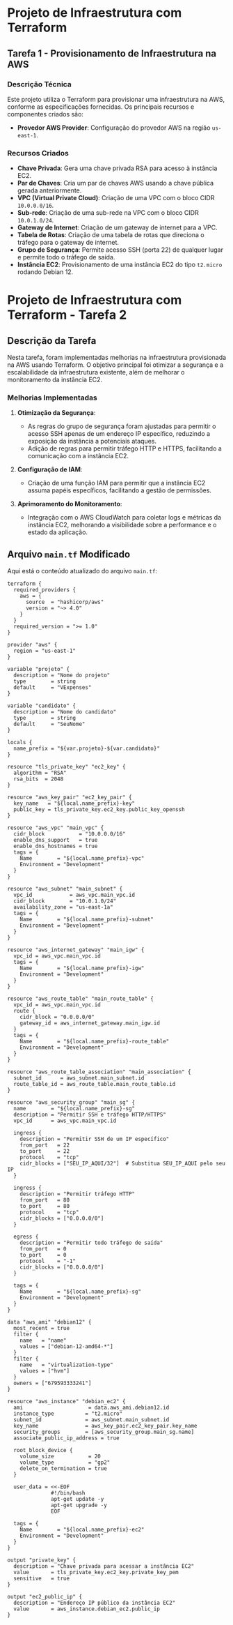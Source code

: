 # Projeto de Infraestrutura com Terraform

## Tarefa 1 - Provisionamento de Infraestrutura na AWS

### Descrição Técnica

Este projeto utiliza o Terraform para provisionar uma infraestrutura na AWS, conforme as especificações fornecidas. Os principais recursos e componentes criados são:

- **Provedor AWS Provider**: Configuração do provedor AWS na região `us-east-1`.

### Recursos Criados

- **Chave Privada**: Gera uma chave privada RSA para acesso à instância EC2.
- **Par de Chaves**: Cria um par de chaves AWS usando a chave pública gerada anteriormente.
- **VPC (Virtual Private Cloud)**: Criação de uma VPC com o bloco CIDR `10.0.0.0/16`.
- **Sub-rede**: Criação de uma sub-rede na VPC com o bloco CIDR `10.0.1.0/24`.
- **Gateway de Internet**: Criação de um gateway de internet para a VPC.
- **Tabela de Rotas**: Criação de uma tabela de rotas que direciona o tráfego para o gateway de internet.
- **Grupo de Segurança**: Permite acesso SSH (porta 22) de qualquer lugar e permite todo o tráfego de saída.
- **Instância EC2**: Provisionamento de uma instância EC2 do tipo `t2.micro` rodando Debian 12.

# Projeto de Infraestrutura com Terraform - Tarefa 2

## Descrição da Tarefa

Nesta tarefa, foram implementadas melhorias na infraestrutura provisionada na AWS usando Terraform. O objetivo principal foi otimizar a segurança e a escalabilidade da infraestrutura existente, além de melhorar o monitoramento da instância EC2.

### Melhorias Implementadas

1. **Otimização da Segurança**:
   - As regras do grupo de segurança foram ajustadas para permitir o acesso SSH apenas de um endereço IP específico, reduzindo a exposição da instância a potenciais ataques.
   - Adição de regras para permitir tráfego HTTP e HTTPS, facilitando a comunicação com a instância EC2.

2. **Configuração de IAM**:
   - Criação de uma função IAM para permitir que a instância EC2 assuma papéis específicos, facilitando a gestão de permissões.

3. **Aprimoramento do Monitoramento**:
   - Integração com o AWS CloudWatch para coletar logs e métricas da instância EC2, melhorando a visibilidade sobre a performance e o estado da aplicação.

## Arquivo `main.tf` Modificado

Aqui está o conteúdo atualizado do arquivo `main.tf`:

```hcl
terraform {
  required_providers {
    aws = {
      source  = "hashicorp/aws"
      version = "~> 4.0"
    }
  }
  required_version = ">= 1.0"
}

provider "aws" {
  region = "us-east-1"
}

variable "projeto" {
  description = "Nome do projeto"
  type        = string
  default     = "VExpenses"
}

variable "candidato" {
  description = "Nome do candidato"
  type        = string
  default     = "SeuNome"
}

locals {
  name_prefix = "${var.projeto}-${var.candidato}"
}

resource "tls_private_key" "ec2_key" {
  algorithm = "RSA"
  rsa_bits  = 2048
}

resource "aws_key_pair" "ec2_key_pair" {
  key_name   = "${local.name_prefix}-key"
  public_key = tls_private_key.ec2_key.public_key_openssh
}

resource "aws_vpc" "main_vpc" {
  cidr_block           = "10.0.0.0/16"
  enable_dns_support   = true
  enable_dns_hostnames = true
  tags = {
    Name        = "${local.name_prefix}-vpc"
    Environment = "Development"
  }
}

resource "aws_subnet" "main_subnet" {
  vpc_id            = aws_vpc.main_vpc.id
  cidr_block        = "10.0.1.0/24"
  availability_zone = "us-east-1a"
  tags = {
    Name        = "${local.name_prefix}-subnet"
    Environment = "Development"
  }
}

resource "aws_internet_gateway" "main_igw" {
  vpc_id = aws_vpc.main_vpc.id
  tags = {
    Name        = "${local.name_prefix}-igw"
    Environment = "Development"
  }
}

resource "aws_route_table" "main_route_table" {
  vpc_id = aws_vpc.main_vpc.id
  route {
    cidr_block = "0.0.0.0/0"
    gateway_id = aws_internet_gateway.main_igw.id
  }
  tags = {
    Name        = "${local.name_prefix}-route_table"
    Environment = "Development"
  }
}

resource "aws_route_table_association" "main_association" {
  subnet_id      = aws_subnet.main_subnet.id
  route_table_id = aws_route_table.main_route_table.id
}

resource "aws_security_group" "main_sg" {
  name        = "${local.name_prefix}-sg"
  description = "Permitir SSH e tráfego HTTP/HTTPS"
  vpc_id      = aws_vpc.main_vpc.id

  ingress {
    description = "Permitir SSH de um IP específico"
    from_port   = 22
    to_port     = 22
    protocol    = "tcp"
    cidr_blocks = ["SEU_IP_AQUI/32"]  # Substitua SEU_IP_AQUI pelo seu IP
  }

  ingress {
    description = "Permitir tráfego HTTP"
    from_port   = 80
    to_port     = 80
    protocol    = "tcp"
    cidr_blocks = ["0.0.0.0/0"]
  }

  egress {
    description = "Permitir todo tráfego de saída"
    from_port   = 0
    to_port     = 0
    protocol    = "-1"
    cidr_blocks = ["0.0.0.0/0"]
  }

  tags = {
    Name        = "${local.name_prefix}-sg"
    Environment = "Development"
  }
}

data "aws_ami" "debian12" {
  most_recent = true
  filter {
    name   = "name"
    values = ["debian-12-amd64-*"]
  }
  filter {
    name   = "virtualization-type"
    values = ["hvm"]
  }
  owners = ["679593333241"]
}

resource "aws_instance" "debian_ec2" {
  ami                     = data.aws_ami.debian12.id
  instance_type          = "t2.micro"
  subnet_id              = aws_subnet.main_subnet.id
  key_name               = aws_key_pair.ec2_key_pair.key_name
  security_groups        = [aws_security_group.main_sg.name]
  associate_public_ip_address = true

  root_block_device {
    volume_size           = 20
    volume_type           = "gp2"
    delete_on_termination = true
  }

  user_data = <<-EOF
              #!/bin/bash
              apt-get update -y
              apt-get upgrade -y
              EOF

  tags = {
    Name        = "${local.name_prefix}-ec2"
    Environment = "Development"
  }
}

output "private_key" {
  description = "Chave privada para acessar a instância EC2"
  value       = tls_private_key.ec2_key.private_key_pem
  sensitive   = true
}

output "ec2_public_ip" {
  description = "Endereço IP público da instância EC2"
  value       = aws_instance.debian_ec2.public_ip
}

